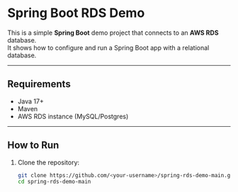 # Spring Boot RDS Demo

This is a simple **Spring Boot** demo project that connects to an **AWS RDS** database.  
It shows how to configure and run a Spring Boot app with a relational database.

---

## Requirements
- Java 17+  
- Maven  
- AWS RDS instance (MySQL/Postgres)  

---

## How to Run

1. Clone the repository:
   ```bash
   git clone https://github.com/<your-username>/spring-rds-demo-main.git
   cd spring-rds-demo-main

